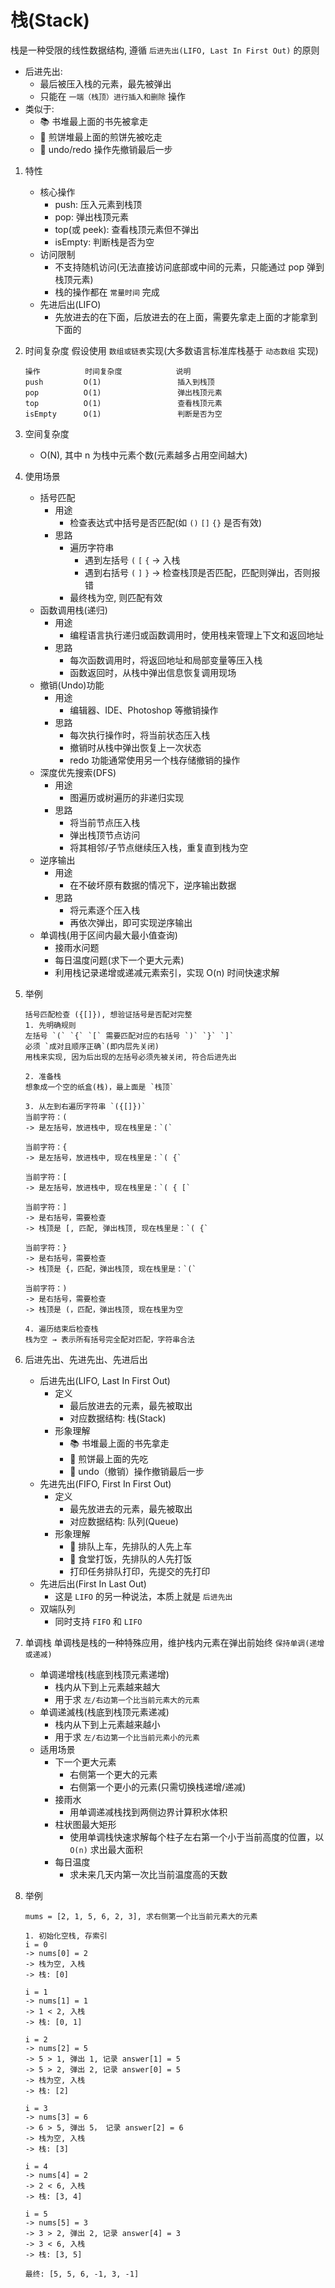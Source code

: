 # 栈(Stack)
  栈是一种受限的线性数据结构, 遵循 `后进先出(LIFO, Last In First Out)` 的原则
  - 后进先出:
    - 最后被压入栈的元素，最先被弹出
    - 只能在 `一端（栈顶）进行插入和删除` 操作
  - 类似于:
    - 📚 书堆最上面的书先被拿走
    - 🥞 煎饼堆最上面的煎饼先被吃走
    - 🧩 undo/redo 操作先撤销最后一步
    
1. 特性
   - 核心操作
     - push: 压入元素到栈顶
     - pop: 弹出栈顶元素
     - top(或 peek): 查看栈顶元素但不弹出
     - isEmpty: 判断栈是否为空
   - 访问限制
     - 不支持随机访问(无法直接访问底部或中间的元素，只能通过 pop 弹到栈顶元素)
     - 栈的操作都在 `常量时间` 完成
   - 先进后出(LIFO)
     - 先放进去的在下面，后放进去的在上面，需要先拿走上面的才能拿到下面的

2. 时间复杂度
   假设使用 `数组或链表`实现(大多数语言标准库栈基于 `动态数组` 实现)
   ```text
   操作          时间复杂度            说明
   push         O(1)                 插入到栈顶
   pop          O(1)                 弹出栈顶元素
   top          O(1)                 查看栈顶元素
   isEmpty      O(1)                 判断是否为空
   ```

3. 空间复杂度
   - O(N), 其中 n 为栈中元素个数(元素越多占用空间越大)

4. 使用场景
   - 括号匹配
     - 用途
       - 检查表达式中括号是否匹配(如 `()` `[]` `{}` 是否有效)
     - 思路
       - 遍历字符串
         - 遇到左括号 `(` `[` `{` -> 入栈
         - 遇到右括号 `(` `]` `}` -> 检查栈顶是否匹配，匹配则弹出，否则报错
       - 最终栈为空, 则匹配有效
   - 函数调用栈(递归)
     - 用途
       - 编程语言执行递归或函数调用时，使用栈来管理上下文和返回地址
     - 思路
       - 每次函数调用时，将返回地址和局部变量等压入栈
       - 函数返回时，从栈中弹出信息恢复调用现场
   - 撤销(Undo)功能
     - 用途
       - 编辑器、IDE、Photoshop 等撤销操作
     - 思路
       - 每次执行操作时，将当前状态压入栈
       - 撤销时从栈中弹出恢复上一次状态
       - redo 功能通常使用另一个栈存储撤销的操作
   - 深度优先搜索(DFS)
     - 用途
       - 图遍历或树遍历的非递归实现
     - 思路
       - 将当前节点压入栈
       - 弹出栈顶节点访问
       - 将其相邻/子节点继续压入栈，重复直到栈为空
   - 逆序输出
     - 用途
       - 在不破坏原有数据的情况下，逆序输出数据
     - 思路
       - 将元素逐个压入栈
       - 再依次弹出，即可实现逆序输出
   - 单调栈(用于区间内最大最小值查询)
     - 接雨水问题
     - 每日温度问题(求下一个更大元素)
     - 利用栈记录递增或递减元素索引，实现 O(n) 时间快速求解
   
5. 举例
   ```text
   括号匹配检查 ({[]}), 想验证括号是否配对完整
   1. 先明确规则
   左括号 `(` `{` `[` 需要匹配对应的右括号 `)` `}` `]`
   必须 `成对且顺序正确`(即内层先关闭)
   用栈来实现, 因为后出现的左括号必须先被关闭, 符合后进先出
   
   2. 准备栈
   想象成一个空的纸盒(栈)，最上面是 `栈顶`
   
   3. 从左到右遍历字符串 `({[]})`
   当前字符：(
   -> 是左括号，放进栈中, 现在栈里是：`(`
   
   当前字符：{
   -> 是左括号，放进栈中, 现在栈里是：`( {`
   
   当前字符：[
   -> 是左括号，放进栈中, 现在栈里是：`( { [`
   
   当前字符：]
   -> 是右括号，需要检查
   -> 栈顶是 [, 匹配, 弹出栈顶, 现在栈里是：`( {`
   
   当前字符：}
   -> 是右括号，需要检查
   -> 栈顶是 {，匹配，弹出栈顶, 现在栈里是：`(`
   
   当前字符：)
   -> 是右括号，需要检查
   -> 栈顶是 (，匹配，弹出栈顶, 现在栈里为空
   
   4. 遍历结束后检查栈
   栈为空 → 表示所有括号完全配对匹配，字符串合法
   ```
   
6. 后进先出、先进先出、先进后出
   - 后进先出(LIFO, Last In First Out)
     - 定义
       - 最后放进去的元素，最先被取出
       - 对应数据结构: 栈(Stack)
     - 形象理解
       - 📚 书堆最上面的书先拿走
       - 🥞 煎饼最上面的先吃
       - 🧩 undo（撤销）操作撤销最后一步
   - 先进先出(FIFO, First In First Out)
     - 定义
       - 最先放进去的元素，最先被取出
       - 对应数据结构: 队列(Queue)
     - 形象理解
       - 🚌 排队上车，先排队的人先上车
       - 🍔 食堂打饭，先排队的人先打饭
       - 打印任务排队打印，先提交的先打印
   - 先进后出(First In Last Out)
     - 这是 `LIFO` 的另一种说法，本质上就是 `后进先出`
   - 双端队列
     - 同时支持 `FIFO` 和 `LIFO`
     
7. 单调栈
   单调栈是栈的一种特殊应用，维护栈内元素在弹出前始终 `保持单调(递增或递减)`
   - 单调递增栈(栈底到栈顶元素递增)
     - 栈内从下到上元素越来越大
     - 用于求 `左/右边第一个比当前元素大的元素`
   - 单调递滅栈(栈底到栈顶元素递减)
     - 栈内从下到上元素越来越小
     - 用于求 `左/右边第一个比当前元素小的元素`
   - 适用场景
     - 下一个更大元素
       - 右侧第一个更大的元素
       - 右侧第一个更小的元素(只需切换栈递增/递减)
     - 接雨水
       - 用单调递减栈找到两侧边界计算积水体积
     - 柱状图最大矩形
       - 使用单调栈快速求解每个柱子左右第一个小于当前高度的位置，以 `O(n)` 求出最大面积
     - 每日温度
       - 求未来几天内第一次比当前温度高的天数
   
8. 举例
   ```text
   mums = [2, 1, 5, 6, 2, 3], 求右侧第一个比当前元素大的元素
   
   1. 初始化空栈, 存索引
   i = 0
   -> nums[0] = 2
   -> 栈为空, 入栈
   -> 栈: [0]
   
   i = 1
   -> nums[1] = 1
   -> 1 < 2, 入栈
   -> 栈: [0, 1]
   
   i = 2
   -> nums[2] = 5
   -> 5 > 1, 弹出 1, 记录 answer[1] = 5
   -> 5 > 2, 弹出 2, 记录 answer[0] = 5
   -> 栈为空, 入栈
   -> 栈: [2]
   
   i = 3
   -> nums[3] = 6
   -> 6 > 5, 弹出 5， 记录 answer[2] = 6
   -> 栈为空, 入栈
   -> 栈: [3]
   
   i = 4
   -> nums[4] = 2
   -> 2 < 6, 入栈
   -> 栈: [3, 4]
   
   i = 5
   -> nums[5] = 3
   -> 3 > 2, 弹出 2, 记录 answer[4] = 3
   -> 3 < 6, 入栈
   -> 栈: [3, 5]
   
   最终: [5, 5, 6, -1, 3, -1]
   
   
   
   ```